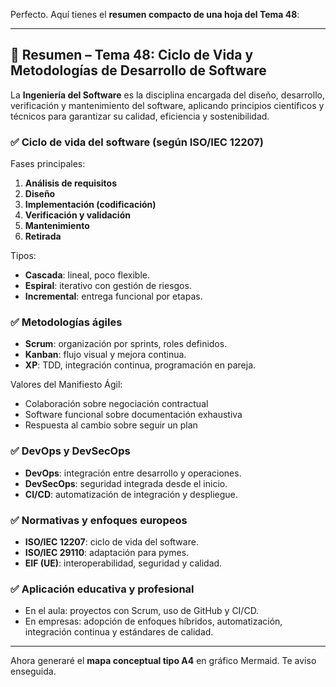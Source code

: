 Perfecto. Aquí tienes el **resumen compacto de una hoja del Tema 48**:

---

## 📝 Resumen – Tema 48: Ciclo de Vida y Metodologías de Desarrollo de Software

La **Ingeniería del Software** es la disciplina encargada del diseño, desarrollo, verificación y mantenimiento del software, aplicando principios científicos y técnicos para garantizar su calidad, eficiencia y sostenibilidad.

### ✅ Ciclo de vida del software (según ISO/IEC 12207)

Fases principales:

1. **Análisis de requisitos**
2. **Diseño**
3. **Implementación (codificación)**
4. **Verificación y validación**
5. **Mantenimiento**
6. **Retirada**

Tipos:

* **Cascada**: lineal, poco flexible.
* **Espiral**: iterativo con gestión de riesgos.
* **Incremental**: entrega funcional por etapas.

### ✅ Metodologías ágiles

* **Scrum**: organización por sprints, roles definidos.
* **Kanban**: flujo visual y mejora continua.
* **XP**: TDD, integración continua, programación en pareja.

Valores del Manifiesto Ágil:

* Colaboración sobre negociación contractual
* Software funcional sobre documentación exhaustiva
* Respuesta al cambio sobre seguir un plan

### ✅ DevOps y DevSecOps

* **DevOps**: integración entre desarrollo y operaciones.
* **DevSecOps**: seguridad integrada desde el inicio.
* **CI/CD**: automatización de integración y despliegue.

### ✅ Normativas y enfoques europeos

* **ISO/IEC 12207**: ciclo de vida del software.
* **ISO/IEC 29110**: adaptación para pymes.
* **EIF (UE)**: interoperabilidad, seguridad y calidad.

### ✅ Aplicación educativa y profesional

* En el aula: proyectos con Scrum, uso de GitHub y CI/CD.
* En empresas: adopción de enfoques híbridos, automatización, integración continua y estándares de calidad.

---

Ahora generaré el **mapa conceptual tipo A4** en gráfico Mermaid. Te aviso enseguida.
